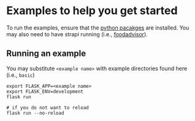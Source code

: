# Examples to help you get started
To run the examples, ensure that the [python pacakges](../requirements.txt) are installed.
You may also need to have strapi running (i.e., [foodadvisor](https://github.com/strapi/foodadvisor)).

## Running an example
You may substitute `<example name>` with example directories found here (i.e., `basic`)
```
export FLASK_APP=<example name>
export FLASK_ENV=development
flask run

# if you do not want to reload
flask run --no-reload
```
